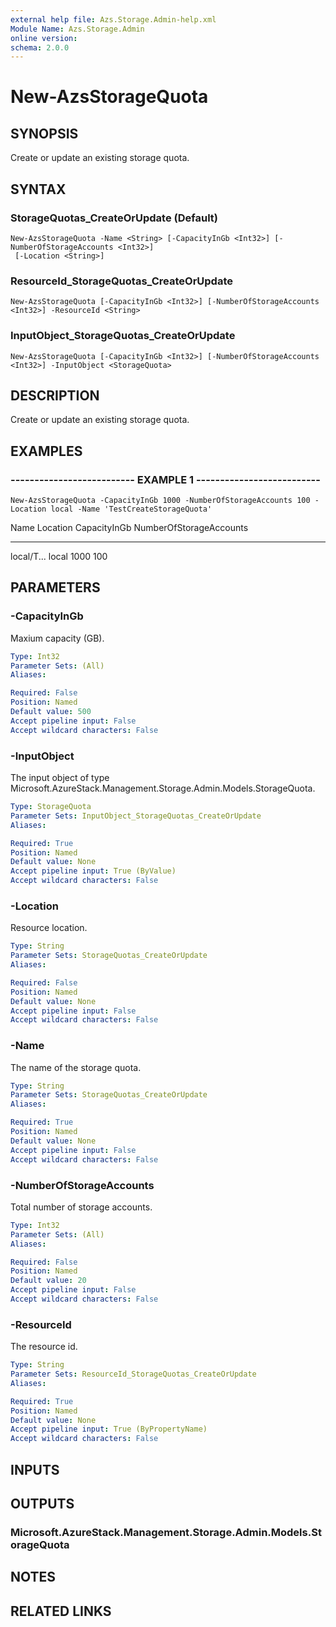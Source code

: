 ```yaml
---
external help file: Azs.Storage.Admin-help.xml
Module Name: Azs.Storage.Admin
online version: 
schema: 2.0.0
---
```


# New-AzsStorageQuota

## SYNOPSIS
Create or update an existing storage quota.

## SYNTAX

### StorageQuotas_CreateOrUpdate (Default)
```
New-AzsStorageQuota -Name <String> [-CapacityInGb <Int32>] [-NumberOfStorageAccounts <Int32>]
 [-Location <String>]
```

### ResourceId_StorageQuotas_CreateOrUpdate
```
New-AzsStorageQuota [-CapacityInGb <Int32>] [-NumberOfStorageAccounts <Int32>] -ResourceId <String>
```

### InputObject_StorageQuotas_CreateOrUpdate
```
New-AzsStorageQuota [-CapacityInGb <Int32>] [-NumberOfStorageAccounts <Int32>] -InputObject <StorageQuota>
```

## DESCRIPTION
Create or update an existing storage quota.

## EXAMPLES

### -------------------------- EXAMPLE 1 --------------------------
```
New-AzsStorageQuota -CapacityInGb 1000 -NumberOfStorageAccounts 100 -Location local -Name 'TestCreateStorageQuota'
```

Name       Location   CapacityInGb	NumberOfStorageAccounts
----       --------   ----------	----------
local/T...
local      1000			100

## PARAMETERS

### -CapacityInGb
Maxium capacity (GB).

```yaml
Type: Int32
Parameter Sets: (All)
Aliases: 

Required: False
Position: Named
Default value: 500
Accept pipeline input: False
Accept wildcard characters: False
```

### -InputObject
The input object of type Microsoft.AzureStack.Management.Storage.Admin.Models.StorageQuota.

```yaml
Type: StorageQuota
Parameter Sets: InputObject_StorageQuotas_CreateOrUpdate
Aliases: 

Required: True
Position: Named
Default value: None
Accept pipeline input: True (ByValue)
Accept wildcard characters: False
```

### -Location
Resource location.

```yaml
Type: String
Parameter Sets: StorageQuotas_CreateOrUpdate
Aliases: 

Required: False
Position: Named
Default value: None
Accept pipeline input: False
Accept wildcard characters: False
```

### -Name
The name of the storage quota.

```yaml
Type: String
Parameter Sets: StorageQuotas_CreateOrUpdate
Aliases: 

Required: True
Position: Named
Default value: None
Accept pipeline input: False
Accept wildcard characters: False
```

### -NumberOfStorageAccounts
Total number of storage accounts.

```yaml
Type: Int32
Parameter Sets: (All)
Aliases: 

Required: False
Position: Named
Default value: 20
Accept pipeline input: False
Accept wildcard characters: False
```

### -ResourceId
The resource id.

```yaml
Type: String
Parameter Sets: ResourceId_StorageQuotas_CreateOrUpdate
Aliases: 

Required: True
Position: Named
Default value: None
Accept pipeline input: True (ByPropertyName)
Accept wildcard characters: False
```

## INPUTS

## OUTPUTS

### Microsoft.AzureStack.Management.Storage.Admin.Models.StorageQuota

## NOTES

## RELATED LINKS

